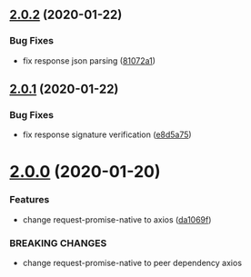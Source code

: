 ## [2.0.2](https://github.com/hyrsky/checkout-psp-api/compare/v2.0.1...v2.0.2) (2020-01-22)


### Bug Fixes

* fix response json parsing ([81072a1](https://github.com/hyrsky/checkout-psp-api/commit/81072a1c417cc1c0d81c75d9974269f5ad9e2b4f))

## [2.0.1](https://github.com/hyrsky/checkout-psp-api/compare/v2.0.0...v2.0.1) (2020-01-22)


### Bug Fixes

* fix response signature verification ([e8d5a75](https://github.com/hyrsky/checkout-psp-api/commit/e8d5a75bd4746dac4971e4588e5ff486f479b134))

# [2.0.0](https://github.com/hyrsky/checkout-psp-api/compare/v1.1.0...v2.0.0) (2020-01-20)


### Features

* change request-promise-native to axios ([da1069f](https://github.com/hyrsky/checkout-psp-api/commit/da1069fb5039dea3f04010a5980a0739c2ea77f7))


### BREAKING CHANGES

* change request-promise-native to peer dependency axios
